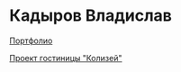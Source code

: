 # Кадыров Владислав

[Портфолио](https://kwlad1k.github.io/mywebsite/ "profile")

[Проект гостиницы "Колизей"](https://kwlad1k.github.io/hotel/ "Колизей")
